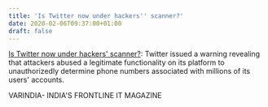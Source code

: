 ```yaml
---
title: 'Is Twitter now under hackers'' scanner?'
date: 2020-02-06T09:37:00+01:00
draft: false
---
```


[Is Twitter now under hackers' scanner?](https://varindia.com/news/is-twitter-now-under-hackers-scanner#.XjvQLN8C79o.blogger): Twitter issued a warning revealing that attackers abused a legitimate functionality on its platform to unauthorizedly determine phone numbers associated with millions of its users' accounts.  
  
VARINDIA- INDIA'S FRONTLINE IT MAGAZINE